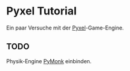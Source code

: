 # Pyxel Tutorial

Ein paar Versuche mit der [Pyxel](https://github.com/kitao/pyxel)-Game-Engine.


## TODO

Physik-Engine [PyMonk](http://www.pymunk.org)
einbinden.